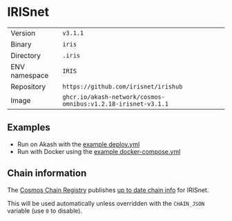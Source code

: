 # IRISnet

| | |
|---|---|
|Version|`v3.1.1`|
|Binary|`iris`|
|Directory|`.iris`|
|ENV namespace|`IRIS`|
|Repository|`https://github.com/irisnet/irishub`|
|Image|`ghcr.io/akash-network/cosmos-omnibus:v1.2.18-irisnet-v3.1.1`|

## Examples

- Run on Akash with the [example deploy.yml](./deploy.yml)
- Run with Docker using the [example docker-compose.yml](./docker-compose.yml)

## Chain information

The [Cosmos Chain Registry](https://github.com/cosmos/chain-registry) publishes [up to date chain info](https://raw.githubusercontent.com/cosmos/chain-registry/master/irisnet/chain.json) for IRISnet.

This will be used automatically unless overridden with the `CHAIN_JSON` variable (use `0` to disable).
